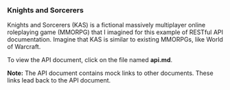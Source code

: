
### Knights and Sorcerers

Knights and Sorcerers (KAS) is a fictional massively multiplayer online roleplaying game (MMORPG) that I imagined for this example of RESTful API documentation. Imagine that KAS is similar to existing MMORPGs, like World of Warcraft.

To view the API document, click on the file named **api.md**.

**Note:** The API document contains mock links to other documents. These links lead back to the API document.

